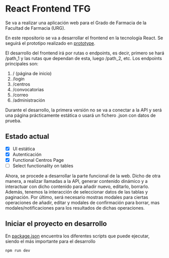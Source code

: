 # React Frontend TFG

Se va a realizar una aplicación web para el Grado de Farmacia
de la Facultad de Farmacia (URG).

En este repositorio se va a desarrollar el frontend en la tecnología
React. Se seguirá el prototipo realizado en [prototype](./prototype/README.md).

El desarrollo del frontend irá por rutas o endpoints, es decir, primero
se hará /path_1 y las rutas que dependan de esta, luego /path_2, etc.
Los endpoints principales son:

1. / (página de inicio)
2. /login
3. /centros
4. /convocatorias
5. /correo
6. /administración

Durante el desarrollo, la primera versión no se va a conectar a la API y será
una página prácticamente estática o usará un fichero .json con datos de prueba.

## Estado actual

- [x] UI estática
- [x] Autenticación
- [x] Functional Centros Page
- [ ] Select functionality on tables

Ahora, se procede a desarrollar la parte funcional de la web. Dicho de otra manera,
a realizar llamadas a la API, generar contenido dinámico y a interactuar con dicho contenido
para añadir nuevo, editarlo, borrarlo. Además, tenemos la interacción de seleccionar datos
de las tablas y paginación. Por último, será necesario mostras modales para ciertas operaciones de añadir, editar y modales de confirmación para borrar, mas modales/notificaciones para los
resultados de dichas operaciones.

## Iniciar el proyecto en desarrollo

En [package.json](./package.json) encuentra los diferentes scripts que puede
ejecutar, siendo el más importante para el desarrollo

```
npm run dev
```
